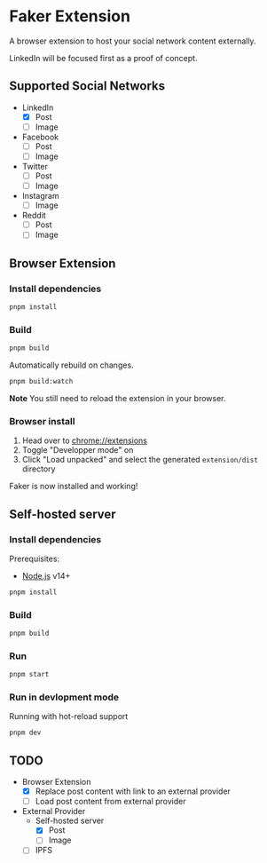 # Faker Extension

A browser extension to host your social network content externally.

LinkedIn will be focused first as a proof of concept.

## Supported Social Networks

- LinkedIn
  - [x] Post
  - [ ] Image
- Facebook
  - [ ] Post
  - [ ] Image
- Twitter
  - [ ] Post
  - [ ] Image
- Instagram
  - [ ] Image
- Reddit
  - [ ] Post
  - [ ] Image

## Browser Extension

### Install dependencies

```sh
pnpm install
```

### Build

```sh
pnpm build
```

Automatically rebuild on changes.

```sh
pnpm build:watch
```

**Note** You still need to reload the extension in your browser.

### Browser install

1. Head over to [chrome://extensions](chrome://extensions)
1. Toggle "Developper mode" on
1. Click "Load unpacked" and select the generated `extension/dist` directory

Faker is now installed and working!

## Self-hosted server

### Install dependencies

Prerequisites:

- [Node.js](https://nodejs.org/) v14+

```sh
pnpm install
```

### Build

```sh
pnpm build
```

### Run

```sh
pnpm start
```

### Run in devlopment mode

Running with hot-reload support

```sh
pnpm dev
```

## TODO

- Browser Extension
  - [x] Replace post content with link to an external provider
  - [ ] Load post content from external provider
- External Provider
  - Self-hosted server
    - [x] Post
    - [ ] Image
  - [ ] IPFS
